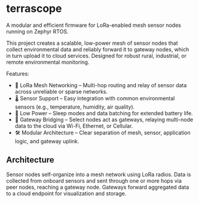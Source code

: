 # terrascope

A modular and efficient firmware for LoRa-enabled mesh sensor nodes running on Zephyr RTOS.

This project creates a scalable, low-power mesh of sensor nodes that collect environmental data and reliably forward it to gateway nodes, which in turn upload it to cloud services. Designed for robust rural, industrial, or remote environmental monitoring.

Features:

- 📡 LoRa Mesh Networking – Multi-hop routing and relay of sensor data across unreliable or sparse networks.
- 🌡 Sensor Support – Easy integration with common environmental sensors (e.g., temperature, humidity, air quality).
- 🔋 Low Power – Sleep modes and data batching for extended battery life.
- 🎯 Gateway Bridging – Select nodes act as gateways, relaying multi-node data to the cloud via Wi-Fi, Ethernet, or Cellular.
- 🛠 Modular Architecture – Clear separation of mesh, sensor, application logic, and gateway uplink.

## Architecture

Sensor nodes self-organize into a mesh network using LoRa radios. Data is collected from onboard sensors and sent through one or more hops via peer nodes, reaching a gateway node. Gateways forward aggregated data to a cloud endpoint for visualization and storage.

